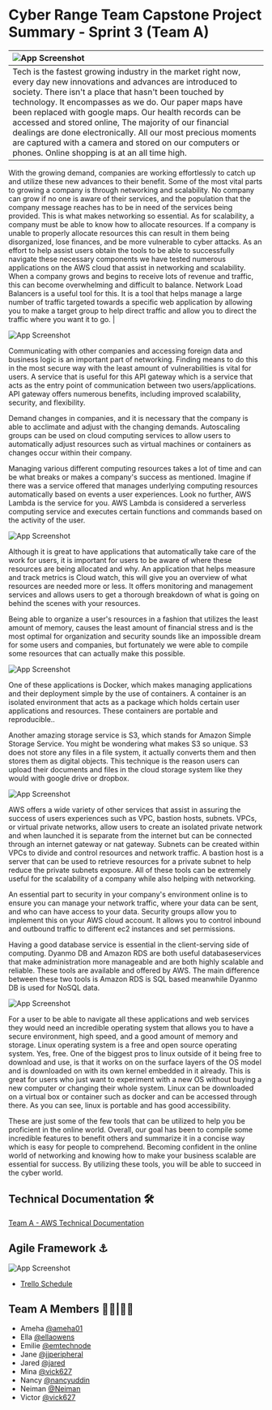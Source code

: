 # Cyber Range Team Capstone Project Summary - Sprint 3 (Team A)

| ![App Screenshot](https://drive.google.com/uc?export=view&id=1K1g-aEWpIoXgJE4rRq0DBYUWCmJ060HW) |
| :-------------------------------- |
| Tech is the fastest growing industry in the market right now, every day new innovations and advances are introduced to society. There isn't a place that hasn't been touched by technology. It encompasses as we do. Our paper maps have been replaced with google maps. Our health records can be accessed and stored online, The majority of our financial dealings are done electronically. All our most precious moments are captured with a camera and stored on our computers or phones. Online shopping is at an all time high. 
With the growing demand, companies are working effortlessly to catch up and utilize these new advances to their benefit. Some of the most vital parts to growing a company is through networking and scalability. No company can grow if no one is aware of their services, and the population that the company message reaches has to be in need of the services being provided. This is what makes networking so essential. As for scalability, a company must be able to know how to allocate resources. If a company is unable to properly allocate resources this can result in them being disorganized, lose finances, and be more vulnerable to cyber attacks. As an effort to help assist users obtain the tools to be able to successfully navigate these necessary components we have tested numerous applications on the AWS cloud that assist in networking and scalability.
When a company grows and begins to receive lots of revenue and traffic, this can become overwhelming and difficult to balance. Network Load Balancers is a useful tool for this. It is a tool that helps manage a large number of traffic targeted towards a specific web application by allowing you to make a target group to help direct traffic and allow you to direct the traffic where you want it to go. |

![App Screenshot](https://drive.google.com/uc?export=view&id=1c1vTNbBW3Ql83VTxq_pOG2vklHe-1q9L)

Communicating with other companies and accessing foreign data and business logic is an important part of networking. Finding means to do this in the most secure way with the least amount of vulnerabilities is vital for users. A service that is useful for this API gateway which is a service that acts as the entry point of communication between two users/applications. API gateway offers numerous benefits, including improved scalability, security, and flexibility. 

Demand changes in companies, and it is necessary that the company is able to acclimate and adjust with the changing demands. Autoscaling groups can be used on cloud computing services to allow users to automatically adjust resources such as virtual machines or containers as changes occur within their company.

Managing various different computing resources takes a lot of time and can be what breaks or makes a company's success as mentioned. Imagine if there was a service offered that manages underlying computing resources automatically based on events a user experiences. Look no further, AWS Lambda is the service for you. AWS Lambda is considered a serverless computing service and executes certain functions and commands based on the activity of the user. 

![App Screenshot](https://drive.google.com/uc?export=view&id=1h8hzQFZ3kC9Z_ETDG4kMqUFfeKMyI8zX)

Although it is great to have applications that automatically take care of the work for users, it is important for users to be aware of where these resources are being allocated and why. An application that helps measure and track metrics is Cloud watch, this will give you an overview of what resources are needed more or less. It offers monitoring and management services and allows users to get a thorough breakdown of what is going on behind the scenes with your resources.

Being able to organize a user's resources in a fashion that utilizes the least amount of memory, causes the least amount of financial stress and is the most optimal for organization and security sounds like an impossible dream for some users and companies, but fortunately we were able to compile some resources that can actually make this possible.

![App Screenshot](https://drive.google.com/uc?export=view&id=1x-EfWUHT42SNK4WOrASbz6Pg3uIV5K8r)

One of these applications is Docker, which makes managing applications and their deployment simple by the use of containers. A container is an isolated environment that acts as a package which holds certain user applications and resources. These containers are portable and reproducible.. 

Another amazing storage service is S3, which stands for Amazon Simple Storage Service. You might be wondering what makes S3 so unique. S3 does not store any files in a file system, it actually converts them and then stores them as digital objects. This technique is the reason users can upload their documents and files in the cloud storage system like they would with google drive or dropbox.


![App Screenshot](https://drive.google.com/uc?export=view&id=1AR8bVLOStAjSUxMY6S780mxU7Sh_7vBM)

AWS offers a wide variety of other services that assist in assuring the success of users experiences such as VPC, bastion hosts, subnets. VPCs, or virtual private networks, allow users to create an isolated private network and when launched it is separate from the internet but can be connected through an internet gateway or nat gateway. Subnets can be created within VPCs to divide and control resources and network traffic. A bastion host is a server that can be used to retrieve resources for a private subnet to help reduce the private subnets exposure. All of these tools can be extremely useful for the scalability of a company while also helping with networking.

An essential part to security in your company's environment online is to ensure you can manage your network traffic, where your data can be sent, and who can have access to your data. Security groups allow you to implement this on your AWS cloud account. It allows you to control inbound and outbound traffic to different ec2 instances and set permissions. 

Having a good database service is essential in the client-serving side of computing. Dyanmo DB and Amazon RDS are both useful databaseservices that make administration more manageable and are both highly scalable and reliable. These tools are available and offered by AWS. The main difference between these two tools is Amazon RDS is SQL based meanwhile Dyanmo DB is used for NoSQL data.


![App Screenshot](https://drive.google.com/uc?export=view&id=1B4e3ojE-_lkqS3sHHXLvldhyHCsccME2)


For a user to be able to navigate all these applications and  web services they would need an incredible operating system that allows you to have a secure environment, high speed, and a good amount of memory and storage. Linux operating system is a free and open source operating system. Yes, free. One of the biggest pros to linux outside of it being free to download and use, is that it works on on the surface layers of the OS model and is downloaded on with its own kernel embedded in it already. This is great for users who just want to experiment with a new OS without buying a new computer or changing their whole system. Linux can be downloaded on a virtual box or container such as docker and can be accessed through there. As you can see, linux is portable and has good accessibility.

These are just some of the few tools that can be utilized to help you be proficient in the online world. Overall, our goal has been to compile some incredible features to benefit others and summarize it in a concise way which is easy for people to comprehend. Becoming confident in the online world of networking and knowing how to make your business scalable are essential for success. By utilizing these tools, you will be able to succeed in the cyber world.


## Technical Documentation 🛠 

[Team A - AWS Technical Documentation](https://docs.google.com/document/d/1dEt010KAPSTOcSzrZFoXH3yVfqiua8XQ9uxhl7OWpwU/edit?usp=share_link)



## Agile Framework ⚓ 

![App Screenshot](https://drive.google.com/uc?export=view&id=1UZ2ub6Mt6ahBHGO8412nd-HqowT7NnA-)


- [Trello Schedule](https://drive.google.com/file/d/14K6gWdah9guLrlCMnA5dyh4FLPd7AR0V/view?usp=share_link)

## Team A Members 👩‍💻|👨‍💻
- Ameha [@ameha01](https://github.com/ameha01)
- Ella [@ellaowens](https://github.com/ellaowens)
- Emilie [@emtechnode](https://github.com/emiliedionisio)
- Jane [@jjperipheral](https://github.com/jjperipheral)
- Jared [@jared](https://github.com/JHamIam)
- Mina [@vick627](https://github.com/orgs/)
- Nancy [@nancyuddin](https://github.com/nancyuddin)
- Neiman [@Neiman](https://github.com/bull-in-the-heather)
- Victor [@vick627](https://github.com/vick627)
